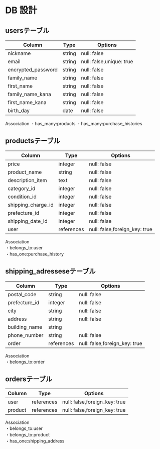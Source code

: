 # DB 設計



## usersテーブル

| Column            | Type   | Options                  |  
|-------------------|--------|------------------------- |  
| nickname          |	string | null: false              |    
| email             | string | null: false,unique: true |    
| encrypted_password|	string | null: false              |    
| family_name       |	string | null: false              |    
| first_name        |	string | null: false              |    
| family_name_kana  |	string | null: false              |    
| first_name_kana   |	string | null: false              |    
| birth_day	        | date   | null: false              |    

Association 
・has_many:products
・has_many:purchase_histories




## productsテーブル   

| Column              | Type       | Options                       |   
|---------------------|------------|------------------------------ |   
| price               | integer    | null: false                   |
| product_name        | string     | null: false                   |
| description_item    | text       | null: false                   |
| category_id         | integer    | null: false                   |   
| condition_id        | integer    | null: false                   |   
| shipping_charge_id  | integer    | null: false                   |   
| prefecture_id       | integer    | null: false                   |   
| shipping_date_id    | integer    | null: false                   |   
| user                | references | null: false,foreign_key: true |   

Association  
・belongs_to:user  
・has_one:purchase_history  




## shipping_adresseseテーブル    

| Column             | Type       | Options                       |    
|------------------- |----------- |------------------------------ |    
| postal_code        | string     | null: false                   |
| prefecture_id      | integer    | null: false                   |    
| city               | string     | null: false                   |    
| address            | string     | null: false                   |    
| building_name      | string     |                               |    
| phone_number       | string     | null: false                   |      
| order   | references | null: false,foreign_key: true |

Association    
・belongs_to:order




## ordersテーブル  

| Column     | Type       | Options                       |  
|------------|----------- |------------------------------ |  
| user       | references | null: false,foreign_key: true |  
| product    | references | null: false,foreign_key: true |  

Association  
・belongs_to:user  
・belongs_to:product  
・has_one:shipping_address
